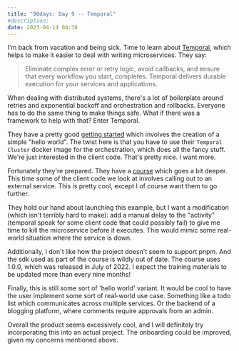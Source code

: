```yaml
---
title: "90days: Day 9 -- Temporal"
#description: 
date: 2023-04-14 04:38
---
```


I'm back from vacation and being sick. Time to learn about [Temporal](https://temporal.io/), which helps to make it easier to deal with writing microservices. They say:
> Eliminate complex error or retry logic, avoid callbacks, and ensure that every workflow you start, completes. Temporal delivers durable execution for your services and applications.

When dealing with distributed systems, there's a lot of boilerplate around retries and exponential backoff and orchestration and rollbacks. Everyone has to do the same thing to make things safe. What if there was a framework to help with that? Enter Temporal.

They have a pretty good [getting started](https://learn.temporal.io/getting_started/typescript/hello_world_in_typescript/) which involves the creation of a simple "hello world". The twist here is that you have to use their `Temporal Cluster` docker image for the orchestration, which does all the fancy stuff. We're just interested in the client code. That's pretty nice. I want more.

Fortunately they're prepared. They have a [course](https://learn.temporal.io/courses/temporal_101/typescript) which goes a bit deeper. This time some of the client code we look at involves calling out to an external service. This is pretty cool, except I of course want them to go further.

They hold our hand about launching this example, but I want a modification (which isn't terribly hard to make): add a manual delay to the "activity" (temporal speak for some client code that could possibly fail) to give me time to kill the microservice before it executes. This would mimic some real-world situation where the service is down.

Additionally, I don't like how the project doesn't seem to support pnpm. And the sdk used as part of the course is wildly out of date. The course uses 1.0.0, which was released in July of 2022. I expect the training materials to be updated more than every nine months!

Finally, this is still some sort of 'hello world' variant. It would be cool to have the user implement some sort of real-world use case. Something like a todo list which communicates across multiple services. Or the backend of a blogging platform, where comments require approvals from an admin.

Overall the product seems excessively cool, and I will definitely try incorporating this into an actual project. The onboarding could be improved, given my concerns mentioned above.
